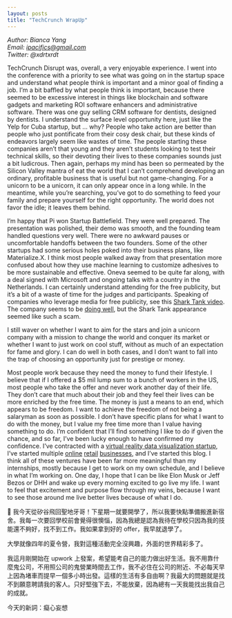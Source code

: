 ```yaml
---
layout: posts
title: "TechCrunch WrapUp"
---
```

*Author: Bianca Yang*<br>
*Email: ipacifics@gmail.com*<br>
*Twitter: @xdrtxrdt*<br>

TechCrunch Disrupt was, overall, a very enjoyable experience. I went into the conference with a priority to see what was going on in the startup space and understand what people think is important and a minor goal of finding a job. I’m a bit baffled by what people think is important, because there seemed to be excessive interest in things like blockchain and software gadgets and marketing ROI software enhancers and administrative software. There was one guy selling CRM software for dentists, designed by dentists. I understand the surface level opportunity here, just like the Yelp for Cuba startup, but … why? People who take action are better than people who just pontificate from their cosy desk chair, but these kinds of endeavors largely seem like wastes of time. The people starting these companies aren’t that young and they aren’t students looking to test their technical skills, so their devoting their lives to these companies sounds just a bit ludicrous. Then again, perhaps my mind has been so permeated by the Silicon Valley mantra of eat the world that I can’t comprehend developing an ordinary, profitable business that is useful but not game-changing. For a unicorn to be a unicorn, it can only appear once in a long while. In the meantime, while you’re searching, you’ve got to do something to feed your family and prepare yourself for the right opportunity. The world does not favor the idle; it leaves them behind. 

I’m happy that Pi won Startup Battlefield. They were well prepared. The presentation was polished, their demo was smooth, and the founding team handled questions very well. There were no awkward pauses or uncomfortable handoffs between the two founders. Some of the other startups had some serious holes poked into their business plans, like Materialize.X. I think most people walked away from that presentation more confused about how they use machine learning to customize adhesives to be more sustainable and effective. Oneva seemed to be quite far along, with a deal signed with Microsoft and ongoing talks with a country in the Netherlands. I can certainly understand attending for the free publicity, but it’s a bit of a waste of time for the judges and participants. Speaking of companies who leverage media for free publicity, see this [Shark Tank video](https://www.youtube.com/watch?v=qQzIO_GzgnM). The company seems to be [doing well](http://www.scottevest.com/about/shark-tank.shtml), but the Shark Tank appearance seemed like such a scam. 

I still waver on whether I want to aim for the stars and join a unicorn company with a mission to change the world and conquer its market or whether I want to just work on cool stuff, without as much of an expectation for fame and glory. I can do well in both cases, and I don’t want to fall into the trap of choosing an opportunity just for prestige or money. 

Most people work because they need the money to fund their lifestyle. I believe that if I offered a $5 mil lump sum to a bunch of workers in the US, most people who take the offer and never work another day of their life. They don’t care that much about their job and they feel their lives can be more enriched by the free time. The money is just a means to an end, which appears to be freedom. I want to achieve the freedom of not being a salaryman as soon as possible. I don’t have specific plans for what I want to do with the money, but I value my free time more than I value having something to do. I’m confident that I’ll find something I like to do if given the chance, and so far, I’ve been lucky enough to have confirmed my confidence. I’ve contracted with a [virtual reality data visualization startup](http://virtualitics.com/), I’ve started multiple [online](https://www.facebook.com/KanberraJapan/) [retail](https://www.facebook.com/EL-iPhone-Accessories-301114913701427/) [businesses](https://www.facebook.com/amerasianthailand/), and I’ve started this blog. I think all of these ventures have been far more meaningful than my internships, mostly because I get to work on my own schedule, and I believe in what I’m working on. One day, I hope that I can be like Elon Musk or Jeff Bezos or DHH and wake up every morning excited to go live my life. I want to feel that excitement and purpose flow through my veins, because I want to see those around me live better lives because of what I do. 



我今天從矽谷飛回聖地牙哥！下星期一就要開學了，所以我要快點準備搬進新宿舍。我每一次要回學校前會覺得很懊惱，因為我總是認為我待在學校只因為我的技能還不夠好，找不到工作。我如果拿到好的 offer，我早就退學了。

大學就像四年的夏令營，我對這種活動完全沒興趣，外面的世界精彩多了。

我這月剛開始在  upwork 上發案，希望能考自己的能力做出好生活。我不用靠什麼鬼公司，不用照公司的鬼營業時間去工作，我不必住在公司的附近、不必每天早上因為堵車而提早一個多小時出發。這樣的生活有多自由啊？我最大的問題就是找不到願意聘請我的客人。只好堅強下去，不能放棄，因為總有一天我能找出我自己的成就。

今天的新詞：癡心妄想

